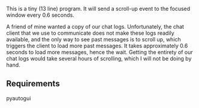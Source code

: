 This is a tiny (13 line) program. It will send a scroll-up event to the focused window every 0.6 seconds.

A friend of mine wanted a copy of our chat logs. Unfortunately, the chat client that we use to communicate does not make these logs readily available, and the only way to see past messages is to scroll up, which triggers the client to load more past messages. It takes approximately 0.6 seconds to load more messages, hence the wait. Getting the entirety of our chat logs would take several hours of scrolling, which I will not be doing by hand.

## Requirements ##

pyautogui